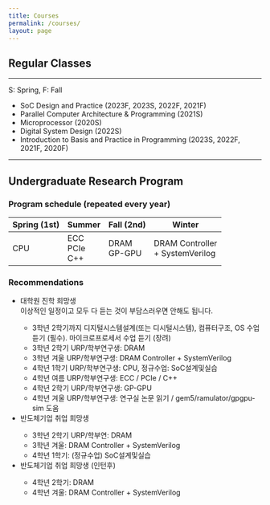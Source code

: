 ```yaml
---
title: Courses
permalink: /courses/
layout: page
---
```


## Regular Classes

---

S: Spring, F: Fall

<ul>
  <li> SoC Design and Practice (2023F, 2023S, 2022F, 2021F) </li>
  <li> Parallel Computer Architecture & Programming (2021S) </li>
  <li> Microprocessor (2020S) </li>
  <li> Digital System Design (2022S) </li>
  <li> Introduction to Basis and Practice in Programming (2023S, 2022F, 2021F, 2020F) </li>
</ul>

---
## Undergraduate Research Program

### Program schedule (repeated every year)

| Spring (1st)    | Summer                   | Fall (2nd)              | Winter                          |
| ---             | ---                      | ---                     | ---                             |
| CPU             | ECC <br> PCIe <br> C++   | DRAM <br> GP-GPU        | DRAM Controller <br> + SystemVerilog |

### Recommendations

<ul>
<li> 대학원 진학 희망생 </li>
  이상적인 일정이고 모두 다 듣는 것이 부담스러우면 안해도 됩니다.
  <ul>
    <li> 3학년 2학기까지 디지털시스템설계(또는 디시털시스템), 컴퓨터구조, OS 수업 듣기 (필수). 마이크로프로세서 수업 듣기 (장려) </li>
    <li> 3학년 2학기 URP/학부연구생: DRAM </li>
    <li> 3학년 겨울 URP/학부연구생: DRAM Controller + SystemVerilog </li>
    <li> 4학년 1학기 URP/학부연구생: CPU, 정규수업: SoC설계및실습 </li>
    <li> 4학년 여름 URP/학부연구생: ECC / PCIe / C++ </li>
    <li> 4학년 2학기 URP/학부연구생: GP-GPU </li>
    <li> 4학년 겨울 URP/학부연구생: 연구실 논문 읽기 / gem5/ramulator/gpgpu-sim 도움 </li>
  </ul>
  
<li> 반도체기업 취업 희망생 </li>
  <ul>
    <li> 3학년 2학기 URP/학부연: DRAM </li>
    <li> 3학년 겨울: DRAM Controller + SystemVerilog </li>
    <li> 4학년 1학기: (정규수업) SoC설계및실습 </li>
  </ul>
 
<li> 반도체기업 취업 희망생 (인턴후) </li>
  <ul>
    <li> 4학년 2학기: DRAM </li>
    <li> 4학년 겨울: DRAM Controller + SystemVerilog </li>
  </ul>
</ul>
